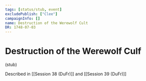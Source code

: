 ```yaml
---
tags: [status/stub, event]
excludePublish: ["Clee"]
campaignInfo: []
name: Destruction of the Werewolf Cult
DR: 1748-07-03
---
```

# Destruction of the Werewolf Culf

(stub)

Described in [[Session 38 (DuFr)]] and [[Session 39 (DuFr)]]
